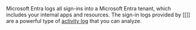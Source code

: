Microsoft Entra logs all sign-ins into a Microsoft Entra tenant, which includes your internal apps and resources. The sign-in logs provided by [[]] are a powerful type of [activity log](https://learn.microsoft.com/en-us/entra/identity/monitoring-health/overview-monitoring-health) that you can analyze.

